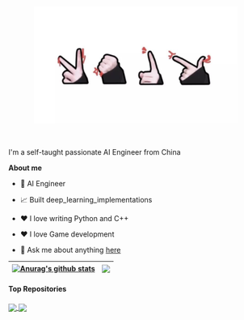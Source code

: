 <p align="center"><a href="https://github.com/laohuu"><img width="80%" alt="Hello, I'm Hu Hanghai. I do open source!" src="./assets/header.png" /></a></p>

<br />

I'm a self-taught passionate AI Engineer from China

**About me**

- 💼 AI Engineer

- 📈 Built deep_learning_implementations

- ❤️ I love writing Python and C++

- ❤️ I love Game development

- 💬 Ask me about anything [here](https://github.com/laohuu/laohuu/issues)


| <a href="https://github.com/anuraghazra/github-readme-stats"><img align="center" src="https://github-readme-stats.vercel.app/api?username=laohuu&show_icons=true&include_all_commits=true&theme=buefy&hide_border=true" alt="Anurag's github stats" /></a> | <a href="https://github.com/anuraghazra/github-readme-stats"><img align="center" src="https://github-readme-stats.vercel.app/api/top-langs/?username=laohuu&layout=compact&theme=buefy&hide_border=true" /></a> |
| ------------- | ------------- |

#### Top Repositories


<a href="https://github.com/laohuu/deep_learning_implementations">
  <img align="center" src="https://github-readme-stats.vercel.app/api/pin/?username=laohuu&repo=deep_learning_implementations&theme=buefy" />
</a>
<a href="https://github.com/laohuu/reinforcement_learning">
  <img align="center" src="https://github-readme-stats.vercel.app/api/pin/?username=laohuu&repo=reinforcement_learning&theme=buefy" />
</a>

<br />
<br />



